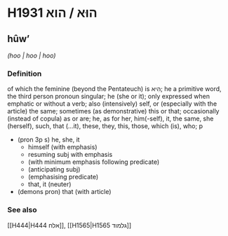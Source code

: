 # H1931 הוּא / הוא

## hûwʼ

_(hoo | hoo | hoo)_

### Definition

of which the feminine (beyond the Pentateuch) is הִיא; he a primitive word, the third person pronoun singular; he (she or it); only expressed when emphatic or without a verb; also (intensively) self, or (especially with the article) the same; sometimes (as demonstrative) this or that; occasionally (instead of copula) as or are; he, as for her, him(-self), it, the same, she (herself), such, that (...it), these, they, this, those, which (is), who; p

- (pron 3p s) he, she, it
  - himself (with emphasis)
  - resuming subj with emphasis
  - (with minimum emphasis following predicate)
  - (anticipating subj)
  - (emphasising predicate)
  - that, it (neuter)
- (demons pron) that (with article)

### See also

[[H444|H444 אלח]], [[H1565|H1565 גלמוד]]
